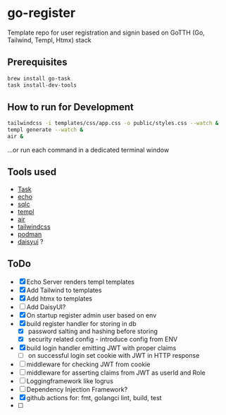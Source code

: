 # go-register

Template repo for user registration and signin based on GoTTH (Go, Tailwind, Templ, Htmx) stack

## Prerequisites

```bash
brew install go-task
task install-dev-tools
```

## How to run for Development

```bash
tailwindcss -i templates/css/app.css -o public/styles.css --watch &
templ generate --watch &
air &
```

...or run each command in a dedicated terminal window

## Tools used

* [Task](https://taskfile.dev/)
* [echo](https://echo.labstack.com/)
* [sqlc](https://sqlc.dev/)
* [templ](https://github.com/a-h/templ)
* [air](https://github.com/air-verse/air)
* [tailwindcss](https://tailwindcss.com/)
* [podman](https://podman.io/)
* [daisyui](https://daisyui.com/) ?

## ToDo

* [x] Echo Server renders templ templates   
* [x] Add Tailwind to templates
* [x] Add htmx to templates
* [ ] Add DaisyUI?
* [x] On startup register admin user based on env
* [x] build register handler for storing in db
    * [x] password salting and hashing before storing
    * [x] security related config - introduce config from ENV
* [x] build login handler emitting JWT with proper claims
    * [ ] on successful login set cookie with JWT in HTTP response
* [ ] middleware for checking JWT from cookie
* [ ] middleware for asserting claims from JWT as userId and Role
* [ ] Loggingframework like logrus
* [ ] Dependency Injection Framework?
* [x] github actions for: fmt, golangci lint, build, test
* [ ] 
